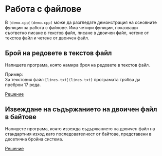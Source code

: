 Работа с файлове
================

В `[demo.cpp](demo.cpp)` може да разгледате демонстрация на основните функции
за работа с файлове. Има четири функции, показващи съответно писане в текстов
файл, писане в двоичен файл, четене от текстов файл и четене от двоичен файл.

Брой на редовете в текстов файл
-------------------------------
Напишете програма, която намира броя на редовете в текстов файл.

Пример:  
За текстовия файл `[lines.txt](lines.txt)`
програмата трябва да преброи 17 реда.

[Решение](lines-count.cpp)

Извеждане на съдържанието на двоичен файл в байтове
---------------------------------------------------
Напишете програма, която извежда съдържанието на двоичен файл на стандартния
изход като последователност от байтове, представени в десетична бройна система.

[Решение](print-binary-file-bytes.cpp)
